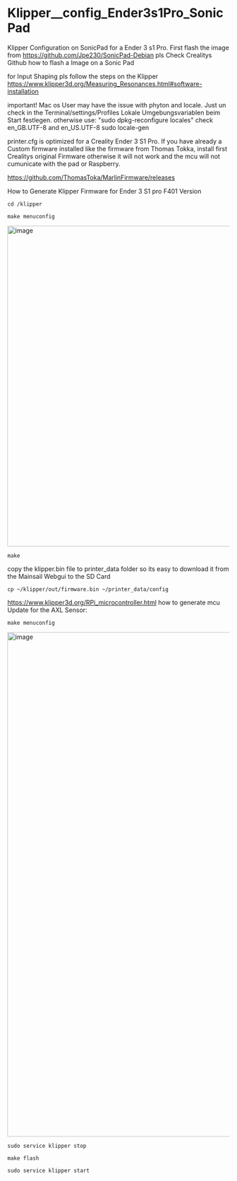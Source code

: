 # Klipper__config_Ender3s1Pro_SonicPad
Klipper Configuration on SonicPad for a Ender 3 s1 Pro. First flash the image from https://github.com/Jpe230/SonicPad-Debian
pls Check Crealitys Github how to flash a Image on a Sonic Pad

for Input Shaping pls follow the steps on the Klipper https://www.klipper3d.org/Measuring_Resonances.html#software-installation

important! Mac os User may have the issue with phyton and locale. Just un check in the Terminal/settings/Profiles Lokale Umgebungsvariablen beim Start festlegen.
otherwise use:
"sudo dpkg-reconfigure locales" check en_GB.UTF-8 and en_US.UTF-8
sudo locale-gen

printer.cfg is optimized for a Creality Ender 3 S1 Pro. If you have already a Custom firmware installed like the firmware from Thomas Tokka, install first Crealitys original Firmware otherwise it will not work
and the mcu will not cumunicate with the pad or Raspberry.

https://github.com/ThomasToka/MarlinFirmware/releases


How to Generate Klipper Firmware for Ender 3 S1 pro F401 Version
```
cd /klipper

make menuconfig
```


<img width="726" alt="image" src="https://github.com/beroliv/Klipper__config_Ender3s1Pro_SonicPad/assets/52623716/f4052d69-9621-4899-a1a4-7e2cd7e488e2">


```
make
```


copy the klipper.bin file to printer_data folder so its easy to download it from the Mainsail Webgui to the SD Card

```
cp ~/klipper/out/firmware.bin ~/printer_data/config
```

https://www.klipper3d.org/RPi_microcontroller.html
how to generate mcu Update for the AXL Sensor:

```
make menuconfig
```

<img width="1142" alt="image" src="https://github.com/beroliv/Klipper__config_Ender3s1Pro_SonicPad/assets/52623716/41969c9b-7e91-44c0-a26b-1d8902814e57">

```
sudo service klipper stop

make flash

sudo service klipper start
```







